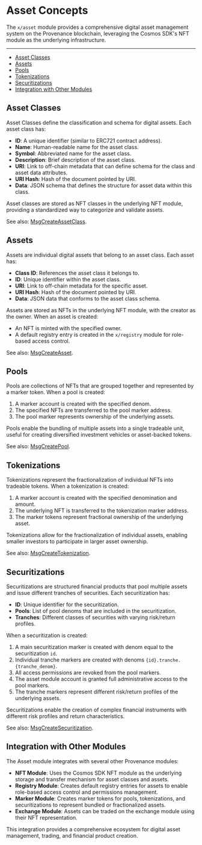 # Asset Concepts

The `x/asset` module provides a comprehensive digital asset management system on the Provenance blockchain, leveraging the Cosmos SDK's NFT module as the underlying infrastructure.

---
<!-- TOC 2 2 -->
  - [Asset Classes](#asset-classes)
  - [Assets](#assets)
  - [Pools](#pools)
  - [Tokenizations](#tokenizations)
  - [Securitizations](#securitizations)
  - [Integration with Other Modules](#integration-with-other-modules)


## Asset Classes

Asset Classes define the classification and schema for digital assets. Each asset class has:

- **ID**: A unique identifier (similar to ERC721 contract address).
- **Name**: Human-readable name for the asset class.
- **Symbol**: Abbreviated name for the asset class.
- **Description**: Brief description of the asset class.
- **URI**: Link to off-chain metadata that can define schema for the class and asset data attributes.
- **URI Hash**: Hash of the document pointed by URI.
- **Data**: JSON schema that defines the structure for asset data within this class.

Asset classes are stored as NFT classes in the underlying NFT module, providing a standardized way to categorize and validate assets.

See also: [MsgCreateAssetClass](03_messages.md#createassetclass).


## Assets

Assets are individual digital assets that belong to an asset class. Each asset has:

- **Class ID**: References the asset class it belongs to.
- **ID**: Unique identifier within the asset class.
- **URI**: Link to off-chain metadata for the specific asset.
- **URI Hash**: Hash of the document pointed by URI.
- **Data**: JSON data that conforms to the asset class schema.

Assets are stored as NFTs in the underlying NFT module, with the creator as the owner. When an asset is created:
* An NFT is minted with the specified owner.
* A default registry entry is created in the `x/registry` module for role-based access control.

See also: [MsgCreateAsset](03_messages.md#createasset).


## Pools

Pools are collections of NFTs that are grouped together and represented by a marker token. When a pool is created:

1. A marker account is created with the specified denom.
2. The specified NFTs are transferred to the pool marker address.
3. The pool marker represents ownership of the underlying assets.

Pools enable the bundling of multiple assets into a single tradeable unit, useful for creating diversified investment vehicles or asset-backed tokens.

See also: [MsgCreatePool](03_messages.md#createpool).


## Tokenizations

Tokenizations represent the fractionalization of individual NFTs into tradeable tokens. When a tokenization is created:

1. A marker account is created with the specified denomination and amount.
2. The underlying NFT is transferred to the tokenization marker address.
3. The marker tokens represent fractional ownership of the underlying asset.

Tokenizations allow for the fractionalization of individual assets, enabling smaller investors to participate in larger asset ownership.

See also: [MsgCreateTokenization](03_messages.md#createtokenization).


## Securitizations

Securitizations are structured financial products that pool multiple assets and issue different tranches of securities. Each securitization has:

- **ID**: Unique identifier for the securitization.
- **Pools**: List of pool denoms that are included in the securitization.
- **Tranches**: Different classes of securities with varying risk/return profiles.

When a securitization is created:
1. A main securitization marker is created with denom equal to the securitization `id`.
2. Individual tranche markers are created with denoms `{id}.tranche.{tranche_denom}`.
3. All access permissions are revoked from the pool markers.
4. The asset module account is granted full administrative access to the pool markers.
5. The tranche markers represent different risk/return profiles of the underlying assets.

Securitizations enable the creation of complex financial instruments with different risk profiles and return characteristics.

See also: [MsgCreateSecuritization](03_messages.md#createsecuritization).


## Integration with Other Modules

The Asset module integrates with several other Provenance modules:

- **NFT Module**: Uses the Cosmos SDK NFT module as the underlying storage and transfer mechanism for asset classes and assets.
- **Registry Module**: Creates default registry entries for assets to enable role-based access control and permissions management.
- **Marker Module**: Creates marker tokens for pools, tokenizations, and securitizations to represent bundled or fractionalized assets.
- **Exchange Module**: Assets can be traded on the exchange module using their NFT representation.

This integration provides a comprehensive ecosystem for digital asset management, trading, and financial product creation.
